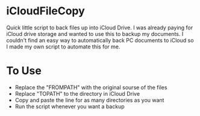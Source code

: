 # iCloudFileCopy
Quick little script to back files up into iCloud Drive. 
I was already paying for iCloud drive storage and wanted to use this to backup my documents. I couldn't find an easy way to automatically back PC documents to iCloud so I made my own script to automate this for me.

# To Use
 - Replace the "FROMPATH" with the original sourse of the files
 - Replace "TOPATH" to the directory in iCloud Drive
 - Copy and paste the line for as many directories as you want
 - Run the script whenever you want a backup
